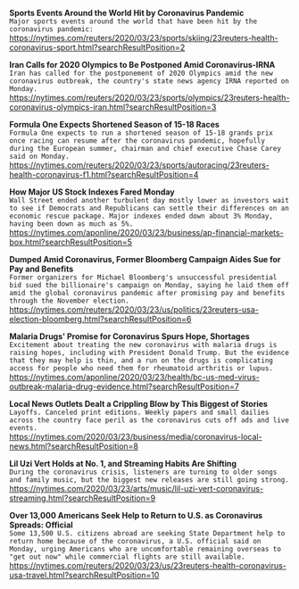 **Sports Events Around the World Hit by Coronavirus Pandemic**\
`Major sports events around the world that have been hit by the coronavirus pandemic:`\
https://nytimes.com/reuters/2020/03/23/sports/skiing/23reuters-health-coronavirus-sport.html?searchResultPosition=2

**Iran Calls for 2020 Olympics to Be Postponed Amid Coronavirus-IRNA**\
`Iran has called for the postponement of 2020 Olympics amid the new coronavirus outbreak, the country's state news agency IRNA reported on Monday. `\
https://nytimes.com/reuters/2020/03/23/sports/olympics/23reuters-health-coronavirus-olympics-iran.html?searchResultPosition=3

**Formula One Expects Shortened Season of 15-18 Races**\
`Formula One expects to run a shortened season of 15-18 grands prix once racing can resume after the coronavirus pandemic, hopefully during the European summer, chairman and chief executive Chase Carey said on Monday.`\
https://nytimes.com/reuters/2020/03/23/sports/autoracing/23reuters-health-coronavirus-f1.html?searchResultPosition=4

**How Major US Stock Indexes Fared Monday**\
`Wall Street ended another turbulent day mostly lower as investors wait to see if Democrats and Republicans can settle their differences on an economic rescue package. Major indexes ended down about 3% Monday, having been down as much as 5%. `\
https://nytimes.com/aponline/2020/03/23/business/ap-financial-markets-box.html?searchResultPosition=5

**Dumped Amid Coronavirus, Former Bloomberg Campaign Aides Sue for Pay and Benefits**\
`Former organizers for Michael Bloomberg's unsuccessful presidential bid sued the billionaire's campaign on Monday, saying he laid them off amid the global coronavirus pandemic after promising pay and benefits through the November election. `\
https://nytimes.com/reuters/2020/03/23/us/politics/23reuters-usa-election-bloomberg.html?searchResultPosition=6

**Malaria Drugs' Promise for Coronavirus Spurs Hope, Shortages**\
`Excitement about treating the new coronavirus with malaria drugs is raising hopes, including with President Donald Trump. But the evidence that they may help is thin, and a run on the drugs is complicating access for people who need them for rheumatoid arthritis or lupus.`\
https://nytimes.com/aponline/2020/03/23/health/bc-us-med-virus-outbreak-malaria-drug-evidence.html?searchResultPosition=7

**Local News Outlets Dealt a Crippling Blow by This Biggest of Stories**\
`Layoffs. Canceled print editions. Weekly papers and small dailies across the country face peril as the coronavirus cuts off ads and live events.`\
https://nytimes.com/2020/03/23/business/media/coronavirus-local-news.html?searchResultPosition=8

**Lil Uzi Vert Holds at No. 1, and Streaming Habits Are Shifting**\
`During the coronavirus crisis, listeners are turning to older songs and family music, but the biggest new releases are still going strong.`\
https://nytimes.com/2020/03/23/arts/music/lil-uzi-vert-coronavirus-streaming.html?searchResultPosition=9

**Over 13,000 Americans Seek Help to Return to U.S. as Coronavirus Spreads: Official**\
`Some 13,500 U.S. citizens abroad are seeking State Department help to return home because of the coronavirus, a U.S. official said on Monday, urging Americans who are uncomfortable remaining overseas to "get out now" while commercial flights are still available.`\
https://nytimes.com/reuters/2020/03/23/us/23reuters-health-coronavirus-usa-travel.html?searchResultPosition=10


